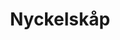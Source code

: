 ---
title: 'Nyckelskåp'
symbol_image: 'symbols/insats/26.svg'
weight: 26
card: true
card_color: 'bg-symbol-red'
---